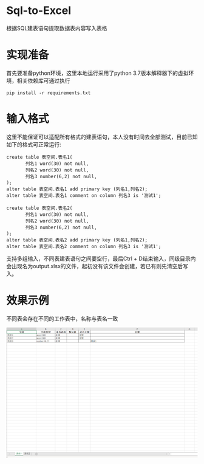 # Sql-to-Excel
根据SQL建表语句提取数据表内容写入表格

# 实现准备

首先要准备python环境，这里本地运行采用了python 3.7版本解释器下的虚拟环境，相关依赖库可通过执行

```shell
pip install -r requirements.txt
```

# 输入格式

这里不能保证可以适配所有格式的建表语句，本人没有时间去全部测试，目前已知如下的格式可正常运行:

```
create table 表空间.表名1(
       列名1 word(30) not null,
       列名2 word(30) not null,
       列名3 number(6,2) not null,
);
alter table 表空间.表名1 add primary key (列名1,列名2);
alter table 表空间.表名1 comment on column 列名3 is '测试1';

create table 表空间.表名2(
       列名1 word(30) not null,
       列名2 word(30) not null,
       列名3 number(6,2) not null,
);
alter table 表空间.表名2 add primary key (列名1,列名2);
alter table 表空间.表名2 comment on column 列名3 is '测试1';
```

支持多组输入，不同表建表语句之间要空行，最后Ctrl + D结束输入，同级目录内会出现名为output.xlsx的文件，起初没有该文件会创建，若已有则先清空后写入。

# 效果示例

不同表会存在不同的工作表中，名称与表名一致

![image-20250516140315746](/image/result.png)
